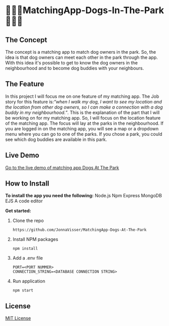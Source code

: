 #  :dog::dog::dog:MatchingApp-Dogs-In-The-Park:dog::dog::dog:
## The Concept 
The concept is a matching app to match dog owners in the park. So, the idea is that dog owners can meet each other in the park through the app. With this idea it's possible to get to know the dog owners in the neighbourhood and to become dog buddies with your neighbours.
## The Feature
In this project I will focus me on one feature of my matching app. The Job story for this feature is:*“when I walk my dog, I want to see my location and the location from other dog owners, so I can make a connection with a dog buddy in my neighbourhood.”*. This is the explanation of the part that I will be working on for my matching app. So, I will focus on the location feature of the matching app. The focus will lay at the parks in the neighbourhood. If you are logged in on the matching app, you will see a map or a dropdown menu where you can go to one of the parks. If you chose a park, you could see which dog buddies are available in this park.  
## Live Demo
[Go to the live demo of matching app Dogs At The Park](https://matchingapp-dogs-at-the-park.herokuapp.com/)
## How to Install
**To install the app you need the following:**
Node.js
Npm
Express
MongoDB
EJS
A code editor

**Get started:**
1. Clone the repo
   ```
   https://github.com/JonnaVisser/MatchingApp-Dogs-At-The-Park
   ```
2. Install NPM packages
   ```
   npm install
   ```
3. Add a .env file
   ```
   PORT=<PORT NUMMER>
   CONNECTION_STRING=<DATABASE CONNECTION STRING>
   ```
4. Run application
   ```
   npm start
   ```

## License
[MIT License](https://github.com/JonnaVisser/MatchingApp-Dogs-At-The-Park/blob/main/LICENSE)
